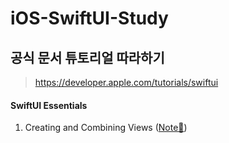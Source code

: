 # iOS-SwiftUI-Study

## 공식 문서 튜토리얼 따라하기
> https://developer.apple.com/tutorials/swiftui



#### SwiftUI Essentials

1. Creating and Combining Views ([Note🔗](https://vivi-log.notion.site/Creating-and-Combining-Views-58e686ce963348ef973b2c1c8bc32985))
